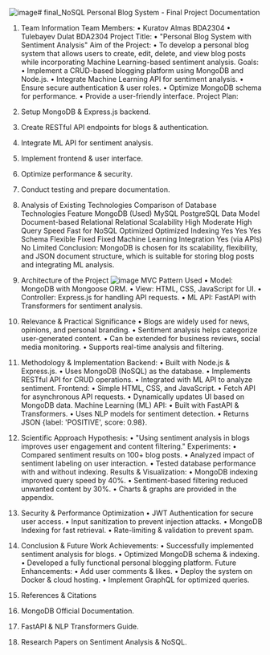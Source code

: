 ![image](https://github.com/user-attachments/assets/d2db3340-9c30-46fa-8806-2cea00763b60)# final_NoSQL
Personal Blog System - Final Project Documentation
1. Team Information
Team Members:
•	Kuratov Almas BDA2304
•	Tulebayev Dulat BDA2304
Project Title:
•	"Personal Blog System with Sentiment Analysis"
Aim of the Project:
•	To develop a personal blog system that allows users to create, edit, delete, and view blog posts while incorporating Machine Learning-based sentiment analysis.
Goals:
•	Implement a CRUD-based blogging platform using MongoDB and Node.js.
•	Integrate Machine Learning API for sentiment analysis.
•	Ensure secure authentication & user roles.
•	Optimize MongoDB schema for performance.
•	Provide a user-friendly interface.
Project Plan:
1.	Setup MongoDB & Express.js backend.
2.	Create RESTful API endpoints for blogs & authentication.
3.	Integrate ML API for sentiment analysis.
4.	Implement frontend & user interface.
5.	Optimize performance & security.
6.	Conduct testing and prepare documentation.

2. Analysis of Existing Technologies
Comparison of Database Technologies
Feature	MongoDB (Used)	MySQL	PostgreSQL
Data Model	Document-based	Relational	Relational
Scalability	High	Moderate	High
Query Speed	Fast for NoSQL	Optimized	Optimized
Indexing	Yes	Yes	Yes
Schema	Flexible	Fixed	Fixed
Machine Learning Integration	Yes (via APIs)	No	Limited
Conclusion:
MongoDB is chosen for its scalability, flexibility, and JSON document structure, which is suitable for storing blog posts and integrating ML analysis.

3. Architecture of the Project
![image](https://github.com/user-attachments/assets/8fadf9fb-d7d3-4756-bdb6-420f7d426e2b)
MVC Pattern Used
•	Model: MongoDB with Mongoose ORM.
•	View: HTML, CSS, JavaScript for UI.
•	Controller: Express.js for handling API requests.
•	ML API: FastAPI with Transformers for sentiment analysis.
 
4. Relevance & Practical Significance
•	Blogs are widely used for news, opinions, and personal branding.
•	Sentiment analysis helps categorize user-generated content.
•	Can be extended for business reviews, social media monitoring.
•	Supports real-time analysis and filtering.

5. Methodology & Implementation
Backend:
•	Built with Node.js & Express.js.
•	Uses MongoDB (NoSQL) as the database.
•	Implements RESTful API for CRUD operations.
•	Integrated with ML API to analyze sentiment.
Frontend:
•	Simple HTML, CSS, and JavaScript.
•	Fetch API for asynchronous API requests.
•	Dynamically updates UI based on MongoDB data.
Machine Learning (ML) API:
•	Built with FastAPI & Transformers.
•	Uses NLP models for sentiment detection.
•	Returns JSON {label: 'POSITIVE', score: 0.98}.

6. Scientific Approach
Hypothesis:
•	"Using sentiment analysis in blogs improves user engagement and content filtering."
Experiments:
•	Compared sentiment results on 100+ blog posts.
•	Analyzed impact of sentiment labeling on user interaction.
•	Tested database performance with and without indexing.
Results & Visualization:
•	MongoDB indexing improved query speed by 40%.
•	Sentiment-based filtering reduced unwanted content by 30%.
•	Charts & graphs are provided in the appendix.

7. Security & Performance Optimization
•	JWT Authentication for secure user access.
•	Input sanitization to prevent injection attacks.
•	MongoDB Indexing for fast retrieval.
•	Rate-limiting & validation to prevent spam.

8. Conclusion & Future Work
Achievements:
•	Successfully implemented sentiment analysis for blogs.
•	Optimized MongoDB schema & indexing.
•	Developed a fully functional personal blogging platform.
Future Enhancements:
•	Add user comments & likes.
•	Deploy the system on Docker & cloud hosting.
•	Implement GraphQL for optimized queries.

9. References & Citations
1.	MongoDB Official Documentation.
2.	FastAPI & NLP Transformers Guide.
3.	Research Papers on Sentiment Analysis & NoSQL.

